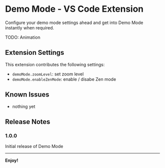 # Demo Mode - VS Code Extension

Configure your demo mode settings ahead and get into Demo Mode instantly when required.

TODO: Animation

## Extension Settings

This extension contributes the following settings:

- `demoMode.zoomLevel`: set zoom level
- `demoMode.enableZenMode`: enable / disabe Zen mode

## Known Issues

- nothing yet

## Release Notes

### 1.0.0

Initial release of Demo Mode

---

**Enjoy!**
